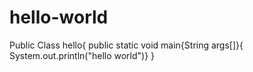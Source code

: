 # hello-world
Public Class hello{
  public static void main{String args[]}{
        System.out.println("hello world")}
}
